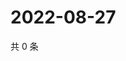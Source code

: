 # 2022-08-27

共 0 条

<!-- BEGIN WEIBO -->
<!-- 最后更新时间 Sat Aug 27 2022 01:19:56 GMT+0800 (China Standard Time) -->

<!-- END WEIBO -->
